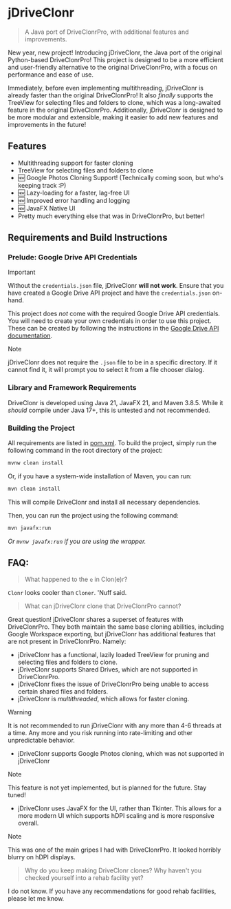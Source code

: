 # jDriveClonr

> A Java port of DriveClonrPro, with additional features and improvements.

New year, new project! Introducing jDriveClonr, the Java port of the original Python-based DriveClonrPro! This project is designed to be a more efficient and user-friendly alternative to the original DriveClonrPro, with a focus on performance and ease of use.

Immediately, before even implementing multithreading, jDriveClonr is already faster than the original DriveClonrPro! It also _finally_ supports the TreeView for selecting files and folders to clone, which was a long-awaited feature in the original DriveClonrPro. Additionally, jDriveClonr is designed to be more modular and extensible, making it easier to add new features and improvements in the future! 

## Features

- Multithreading support for faster cloning
- TreeView for selecting files and folders to clone
- 🆕 Google Photos Cloning Support! (Technically coming soon, but who's keeping track :P)
- 🆕 Lazy-loading for a faster, lag-free UI
- 🆕 Improved error handling and logging
- 🆕 JavaFX Native UI
- Pretty much everything else that was in DriveClonrPro, but better!

## Requirements and Build Instructions

### Prelude: Google Drive API Credentials 

> [!IMPORTANT]
> Without the `credentials.json` file, jDriveClonr **will not work**. Ensure that you have created a Google Drive API project and have the `credentials.json` on-hand.

This project does *not* come with the required Google Drive API credentials. You will need to create your own credentials in order to use this project.
These can be created by following the instructions in the [Google Drive API documentation](https://developers.google.com/drive/api/v3/quickstart/java).

> [!NOTE]
> jDriveClonr does not require the `.json` file to be in a specific directory. If it cannot find it, it will prompt you to select
> it from a file chooser dialog.

### Library and Framework Requirements

DriveClonr is developed using Java 21, JavaFX 21, and Maven 3.8.5. While it *should* compile under Java 17+, this is untested and 
not recommended.

### Building the Project

All requirements are listed in [pom.xml](pom.xml). To build the project, simply run the following command in the root directory of the project:


```bash
mvnw clean install
```

Or, if you have a system-wide installation of Maven, you can run:

```bash
mvn clean install
```

This will compile DriveClonr and install all necessary dependencies.

Then, you can run the project using the following command:

```bash
mvn javafx:run
```

*Or `mvnw javafx:run` if you are using the wrapper.*

## FAQ: 

> What happened to the `e` in Clon(e)r?

`Clonr` looks cooler than `Cloner`. 'Nuff said.

> What can jDriveClonr clone that DriveClonrPro cannot?

Great question! jDriveClonr shares a superset of features with DriveClonrPro. They both maintain the same base cloning abilities, 
including Google Workspace exporting, but jDriveClonr has additional features that are not present in DriveClonrPro. Namely:

- jDriveClonr has a functional, lazily loaded TreeView for pruning and selecting files and folders to clone.
- jDriveClonr supports Shared Drives, which are not supported in DriveClonrPro.
- jDriveClonr fixes the issue of DriveClonrPro being unable to access certain shared files and folders.
- jDriveClonr is *multithreaded*, which allows for faster cloning.

> [!WARNING]
> It is not recommended to run jDriveClonr with any more than 4-6 threads at a time. Any more and you risk 
> running into rate-limiting and other unpredictable behavior.

- jDriveClonr supports Google Photos cloning, which was not supported in jDriveClonr 
> [!NOTE]
> This feature is not yet implemented, but is planned for the future. Stay tuned!

- jDriveClonr uses JavaFX for the UI, rather than Tkinter. This allows for a more modern UI which supports hDPI scaling 
    and is more responsive overall.

> [!NOTE]
> This was one of the main gripes I had with DriveClonrPro. It looked horribly blurry on hDPI displays.

> Why do you keep making DriveClonr clones? Why haven't you checked yourself into a rehab facility yet?

I do not know. If you have any recommendations for good rehab facilities, please let me know.